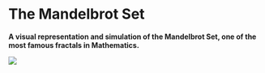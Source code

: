# The Mandelbrot Set

**A visual representation and simulation of the Mandelbrot Set, one of the most famous fractals in Mathematics.**

![](https://upload.wikimedia.org/wikipedia/commons/thumb/2/21/Mandel_zoom_00_mandelbrot_set.jpg/800px-Mandel_zoom_00_mandelbrot_set.jpg)
